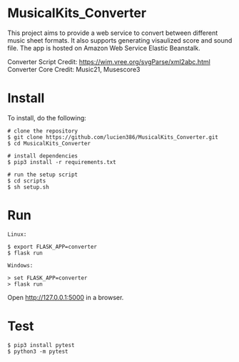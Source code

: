 # MusicalKits_Converter

This project aims to provide a web service to convert between different music sheet formats. It also supports generating visaulized score and sound file. The app is hosted on Amazon Web Service Elastic Beanstalk.

Converter Script Credit: https://wim.vree.org/svgParse/xml2abc.html
Converter Core Credit: Music21, Musescore3

# Install

To install, do the following:

```
# clone the repository
$ git clone https://github.com/lucien386/MusicalKits_Converter.git
$ cd MusicalKits_Converter

# install dependencies
$ pip3 install -r requirements.txt

# run the setup script
$ cd scripts
$ sh setup.sh
```
# Run
```
Linux:

$ export FLASK_APP=converter
$ flask run

Windows:

> set FLASK_APP=converter
> flask run
```
Open http://127.0.0.1:5000 in a browser.

# Test
```
$ pip3 install pytest
$ python3 -m pytest
```
